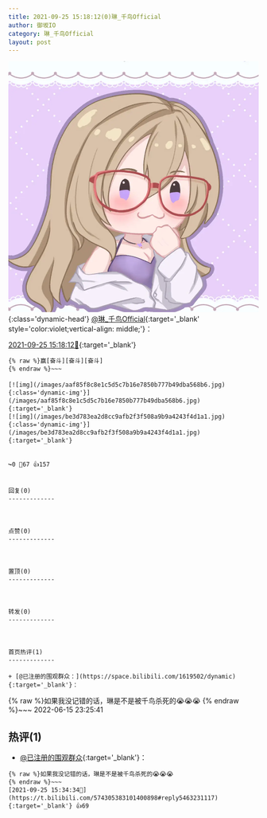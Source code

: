 ```yaml
---
title: 2021-09-25 15:18:12(0)琳_千鸟Official
author: 御坂IO
category: 琳_千鸟Official
layout: post
---
```


![img](/images/c0a88f85ebd0d056f37b114e0748e69556c8b488.jpg){:class='dynamic-head'}
[@琳_千鸟Official](https://space.bilibili.com/1620923329/dynamic){:target='_blank' style='color:violet;vertical-align: middle;'}：

[2021-09-25 15:18:12🔗](https://t.bilibili.com/574305383101400898){:target='_blank'}

~~~
{% raw %}赢[奋斗][奋斗][奋斗]
{% endraw %}~~~

[![img](/images/aaf85f8c8e1c5d5c7b16e7850b777b49dba568b6.jpg){:class='dynamic-img'}](/images/aaf85f8c8e1c5d5c7b16e7850b777b49dba568b6.jpg){:target='_blank'}
[![img](/images/be3d783ea2d8cc9afb2f3f508a9b9a4243f4d1a1.jpg){:class='dynamic-img'}](/images/be3d783ea2d8cc9afb2f3f508a9b9a4243f4d1a1.jpg){:target='_blank'}


↪️0 💬67 👍157


回复(0)
-------------



点赞(0)
-------------



置顶(0)
-------------



转发(0)
-------------



首页热评(1)
-------------

+ [@已注册的围观群众：](https://space.bilibili.com/1619502/dynamic){:target='_blank'}：
~~~
{% raw %}如果我没记错的话，琳是不是被千鸟杀死的😭😭😭
{% endraw %}~~~
2022-06-15 23:25:41


热评(1)
-------------

+ [@已注册的围观群众](https://space.bilibili.com/1619502/dynamic){:target='_blank'}：
~~~
{% raw %}如果我没记错的话，琳是不是被千鸟杀死的😭😭😭
{% endraw %}~~~
[2021-09-25 15:34:34🔗](https://t.bilibili.com/574305383101400898#reply5463231117){:target='_blank'} 👍69


